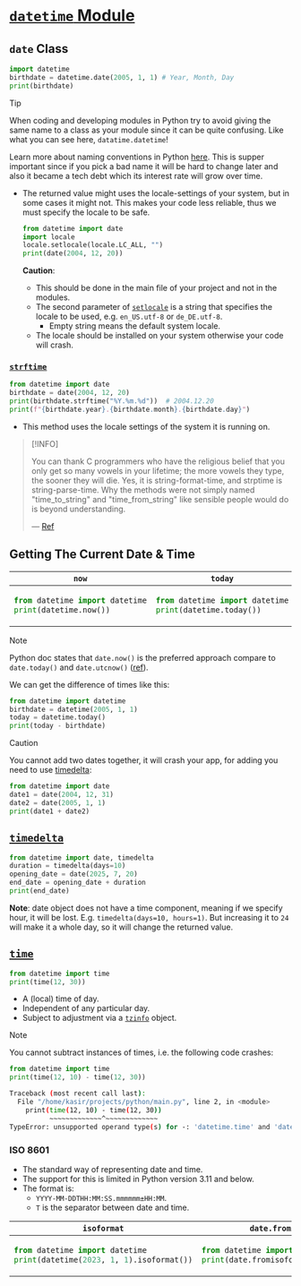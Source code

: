 # [`datetime` Module](https://docs.python.org/3/library/datetime.html)

## `date` Class

```py
import datetime
birthdate = datetime.date(2005, 1, 1) # Year, Month, Day
print(birthdate)
```

> [!TIP]
>
> When coding and developing modules in Python try to avoid giving the same name to a class as your module since it can be quite confusing. Like what you can see here, `datatime.datetime`!
>
> Learn more about naming conventions in Python [here](https://peps.python.org/pep-0008/#naming-conventions). This is supper important since if you pick a bad name it will be hard to change later and also it became a tech debt which its interest rate will grow over time.

- The returned value might uses the locale-settings of your system, but in some cases it might not. This makes your code less reliable, thus we must specify the locale to be safe.

  ```py
  from datetime import date
  import locale
  locale.setlocale(locale.LC_ALL, "")
  print(date(2004, 12, 20))
  ```

  **Caution**:

  - This should be done in the main file of your project and not in the modules.
  - The second parameter of [`setlocale`](https://docs.python.org/3/library/locale.html#locale.setlocale) is a string that specifies the locale to be used, e.g. `en_US.utf-8` or `de_DE.utf-8`.
    - Empty string means the default system locale.
  - The locale should be installed on your system otherwise your code will crash.

### [`strftime`](https://docs.python.org/3/library/datetime.html#datetime.date.strftime)

```py
from datetime import date
birthdate = date(2004, 12, 20)
print(birthdate.strftime("%Y.%m.%d"))  # 2004.12.20
print(f"{birthdate.year}.{birthdate.month}.{birthdate.day}")
```

- This method uses the locale settings of the system it is running on.

> [!INFO]
>
> You can thank C programmers who have the religious belief that you only get so many vowels in your lifetime; the more vowels they type, the sooner they will die. Yes, it is string-format-time, and strptime is string-parse-time. Why the methods were not simply named "time_to_string" and "time_from_string" like sensible people would do is beyond understanding.
>
> &mdash; [Ref](https://stackoverflow.com/questions/50066116/meaning-of-strf-in-strftime#comment87149446_50066116)

## Getting The Current Date & Time

<table>
<thead><tr>
<th><code>now</code></th>
<th><code>today</code></th>
<th><code>utcnow</code></th>
</tr></thead>
<tbody><tr><td>

```py
from datetime import datetime
print(datetime.now())
```

</td><td>

```py
from datetime import datetime
print(datetime.today())
```

</td><td>

```py
from datetime import datetime
print(datetime.utcnow())
```

</td></tr></tbody>
</table>

> [!NOTE]
>
> Python doc states that `date.now()` is the preferred approach compare to `date.today()` and `date.utcnow()` ([ref](https://docs.python.org/3/library/datetime.html#datetime.datetime.now)).

We can get the difference of times like this:

```py
from datetime import datetime
birthdate = datetime(2005, 1, 1)
today = datetime.today()
print(today - birthdate)
```

> [!CAUTION]
>
> You cannot add two dates together, it will crash your app, for adding you need to use [timedelta](#timedelta):
>
> ```py
> from datetime import date
> date1 = date(2004, 12, 31)
> date2 = date(2005, 1, 1)
> print(date1 + date2)
> ```

## [`timedelta`](https://docs.python.org/3/library/datetime.html#timedelta-objects)

```py
from datetime import date, timedelta
duration = timedelta(days=10)
opening_date = date(2025, 7, 20)
end_date = opening_date + duration
print(end_date)
```

**Note**: date object does not have a time component, meaning if we specify hour, it will be lost. E.g. `timedelta(days=10, hours=1)`. But increasing it to `24` will make it a whole day, so it will change the returned value.

## [`time`](https://docs.python.org/3/library/datetime.html#time-objects)

```py
from datetime import time
print(time(12, 30))
```

- A (local) time of day.
- Independent of any particular day.
- Subject to adjustment via a [`tzinfo`](https://docs.python.org/3/library/datetime.html#datetime.tzinfo) object.

> [!NOTE]
>
> You cannot subtract instances of times, i.e. the following code crashes:
>
> ```py
> from datetime import time
> print(time(12, 10) - time(12, 30))
> ```
>
> ```bash
> Traceback (most recent call last):
>   File "/home/kasir/projects/python/main.py", line 2, in <module>
>     print(time(12, 10) - time(12, 30))
>           ~~~~~~~~~~~~~^~~~~~~~~~~~~~
> TypeError: unsupported operand type(s) for -: 'datetime.time' and 'datetime.time'
> ```

### ISO 8601

- The standard way of representing date and time.
- The support for this is limited in Python version 3.11 and below.
- The format is:
  - `YYYY-MM-DDTHH:MM:SS.mmmmmm±HH:MM`.
  - `T` is the separator between date and time.

<table>
<thead>
<tr>
<th><code>isoformat</code></th>
<th><code>date.fromisoformat</code></th>
</tr>
</thead>
<tbody><tr><td>

```py
from datetime import datetime
print(datetime(2023, 1, 1).isoformat())
```

</td><td>

```py
from datetime import date
print(date.fromisoformat("2023-01-01"))
```

</td></tr></tbody>
</table>
